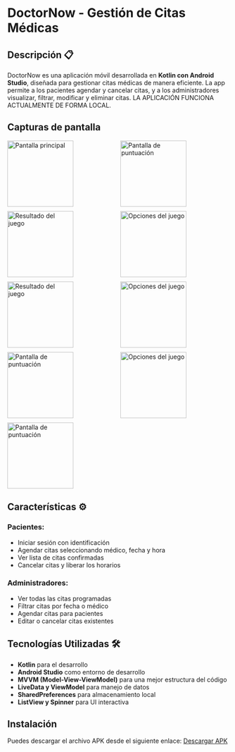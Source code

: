 # DoctorNow - Gestión de Citas Médicas

## Descripción 📋
DoctorNow es una aplicación móvil desarrollada en **Kotlin con Android Studio**, diseñada para gestionar citas médicas de manera eficiente. La app permite a los pacientes agendar y cancelar citas, y a los administradores visualizar, filtrar, modificar y eliminar citas. LA APLICACIÓN FUNCIONA ACTUALMENTE DE FORMA LOCAL.

## Capturas de pantalla
<div style="display: grid; grid-template-columns: repeat(auto-fit, minmax(200px, 1fr)); gap: 10px;">
  <img src="https://programoyaprendo.online/blog/wp-content/uploads/2025/02/WhatsApp-Image-2025-02-27-at-8.14.26-PM.jpeg" alt="Pantalla principal" width="150" />
  <img src="https://programoyaprendo.online/blog/wp-content/uploads/2025/02/WhatsApp-Image-2025-02-27-at-8.14.25-PM-5.jpeg" alt="Pantalla de puntuación" width="150" />
  <img src="https://programoyaprendo.online/blog/wp-content/uploads/2025/02/WhatsApp-Image-2025-02-27-at-8.14.26-PM-1.jpeg" alt="Resultado del juego" width="150" />
  <img src="https://programoyaprendo.online/blog/wp-content/uploads/2025/02/WhatsApp-Image-2025-02-27-at-8.14.25-PM.jpeg" alt="Opciones del juego" width="150" />
  <img src="https://programoyaprendo.online/blog/wp-content/uploads/2025/02/WhatsApp-Image-2025-02-27-at-8.14.25-PM-2.jpeg" alt="Resultado del juego" width="150" />
  <img src="https://programoyaprendo.online/blog/wp-content/uploads/2025/02/WhatsApp-Image-2025-02-27-at-8.14.25-PM-3.jpeg" alt="Opciones del juego" width="150" />
  <img src="https://programoyaprendo.online/blog/wp-content/uploads/2025/02/WhatsApp-Image-2025-02-27-at-8.14.24-PM.jpeg" alt="Pantalla de puntuación" width="150" />
  <img src="https://programoyaprendo.online/blog/wp-content/uploads/2025/02/WhatsApp-Image-2025-02-27-at-8.14.24-PM-1.jpeg" alt="Opciones del juego" width="150" />
  <img src="https://programoyaprendo.online/blog/wp-content/uploads/2025/02/WhatsApp-Image-2025-02-27-at-8.14.24-PM-2.jpeg" alt="Pantalla de puntuación" width="150" />
</div>

## Características ⚙️
### **Pacientes:**
- Iniciar sesión con identificación
- Agendar citas seleccionando médico, fecha y hora
- Ver lista de citas confirmadas
- Cancelar citas y liberar los horarios

### **Administradores:**
- Ver todas las citas programadas
- Filtrar citas por fecha o médico
- Agendar citas para pacientes
- Editar o cancelar citas existentes

## Tecnologías Utilizadas 🛠️
- **Kotlin** para el desarrollo
- **Android Studio** como entorno de desarrollo
- **MVVM (Model-View-ViewModel)** para una mejor estructura del código
- **LiveData y ViewModel** para manejo de datos
- **SharedPreferences** para almacenamiento local
- **ListView y Spinner** para UI interactiva

## Instalación
Puedes descargar el archivo APK desde el siguiente enlace:
[Descargar APK](https://drive.google.com/file/d/1VGTz4uPUdfRWmZwbuGOC80QM-dBC8E5k/view?usp=sharing)
